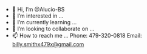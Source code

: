 - 👋 Hi, I’m @Alucio-BS
- 👀 I’m interested in ...
- 🌱 I’m currently learning ...
- 💞️ I’m looking to collaborate on ...
- 📫 How to reach me ...
Phone: 479-320-0818
Email: billy.smithx479x@gmail.com
<!---
Alucio-BS/Alucio-BS is a ✨ special ✨ repository because its `README.md` (this file) appears on your GitHub profile.
You can click the Preview link to take a look at your changes.
--->
